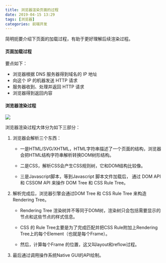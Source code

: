 ```yaml
---
title: 浏览器渲染页面的过程
date: 2019-04-15 13:29
tags: [浏览器]
categories: 前端开发
---
```


简明扼要介绍下页面的加载过程，有助于更好理解后续渲染过程。

#### 页面加载过程

要点如下：
  - 浏览器根据 DNS 服务器得到域名的 IP 地址
  - 向这个 IP 的机器发送 HTTP 请求
  - 服务器收到、处理并返回 HTTP 请求
  - 浏览器得到返回内容

#### 浏览器渲染过程

![](https://mmbiz.qpic.cn/mmbiz_png/zewrLkrYfsNgM9XbZgKzqxibP42aFk5ibBPEPXWIebIExnnf1icrUzxb8ibVC0kia9p9z8Xzv3X9bvuouaDJavw8nCg/640?wx_fmt=png&tp=webp&wxfrom=5&wx_lazy=1&wx_co=1)
<!-- more -->
浏览器渲染过程大体分为如下三部分：

1. 浏览器会解析三个东西：

    - 一是HTML/SVG/XHTML，HTML字符串描述了一个页面的结构，浏览器会把HTML结构字符串解析转换DOM树形结构。

    - 二是CSS，解析CSS会产生CSS规则树，它和DOM结构比较像。

    - 三是Javascript脚本，等到Javascript 脚本文件加载后， 通过 DOM API 和 CSSOM API 来操作 DOM Tree 和 CSS Rule Tree。

2. 解析完成后，浏览器引擎会通过DOM Tree 和 CSS Rule Tree 来构造 Rendering Tree。

    - Rendering Tree 渲染树并不等同于DOM树，渲染树只会包括需要显示的节点和这些节点的样式信息。

    - CSS 的 Rule Tree主要是为了完成匹配并把CSS Rule附加上Rendering Tree上的每个Element（也就是每个Frame）。

    - 然后，计算每个Frame 的位置，这又叫layout和reflow过程。

3. 最后通过调用操作系统Native GUI的API绘制。